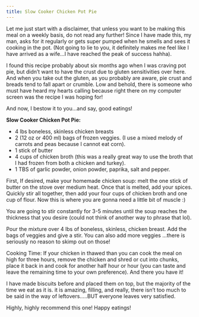 ```yaml
---
title: Slow Cooker Chicken Pot Pie
---
```


Let me just start with a disclaimer, that unless you want to be making this meal on a weekly basis, do not read any further! Since I have made this, my man, asks for it regularly or gets super pumped when he smells and sees it cooking in the pot. (Not going to lie to you, it definitely makes me feel like I have arrived as a wife…I have reached the peak of success hahha).

I found this recipe probably about six months ago when I was craving pot pie, but didn’t want to have the crust due to gluten sensitivities over here. And when you take out the gluten, as you probably are aware, pie crust and breads tend to fall apart or crumble. Low and behold, there is someone who must have heard my hearts calling because right there on my computer screen was the recipe I was hoping for!

And now, I bestow it to you…and say, good eatings!

**Slow Cooker Chicken Pot Pie:**

- 4 lbs boneless, skinless chicken breasts
- 2 (12 oz or 400 ml) bags of frozen veggies. (I use a mixed melody of carrots and peas because I cannot eat corn).
- 1 stick of butter
- 4 cups of chicken broth (this was a really great way to use the broth that I had frozen from both a chicken and turkey).
- 1 TBS of garlic powder, onion powder, paprika, salt and pepper.

First, If desired, make your homemade chicken soup: melt the one stick of butter on the stove over medium heat. Once that is melted, add your spices. Quickly stir all together, then add your four cups of chicken broth and one cup of flour. Now this is where you are gonna need a little bit of muscle :)

You are going to stir constantly for 3-5 minutes until the soup reaches the thickness that you desire (could not think of another way to phrase that lol).

Pour the mixture over 4 lbs of boneless, skinless, chicken breast. Add the bags of veggies and give a stir. You can also add more veggies …there is seriously no reason to skimp out on those!

Cooking Time: If your chicken in thawed than you can cook the meal on high for three hours, remove the chicken and shred or cut into chunks, place it back in and cook for another half hour or hour (you can taste and leave the remaining time to your own preference). And there you have it!

I have made biscuits before and placed them on top, but the majority of the time we eat as it is. it is amazing, filling, and really, there isn’t too much to be said in the way of leftovers…..BUT everyone leaves very satisfied.

Highly, highly recommend this one! Happy eatings!
